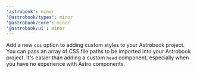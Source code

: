 ```yaml
---
'astrobook': minor
'@astrobook/types': minor
'@astrobook/core': minor
'@astrobook/ui': minor
---
```


Add a new `css` option to adding custom styles to your Astrobook project. You
can pass an array of CSS file paths to be imported into your Astrobook project.
It's easier than adding a custom `head` component, especially when you have no
experience with Astro components.
